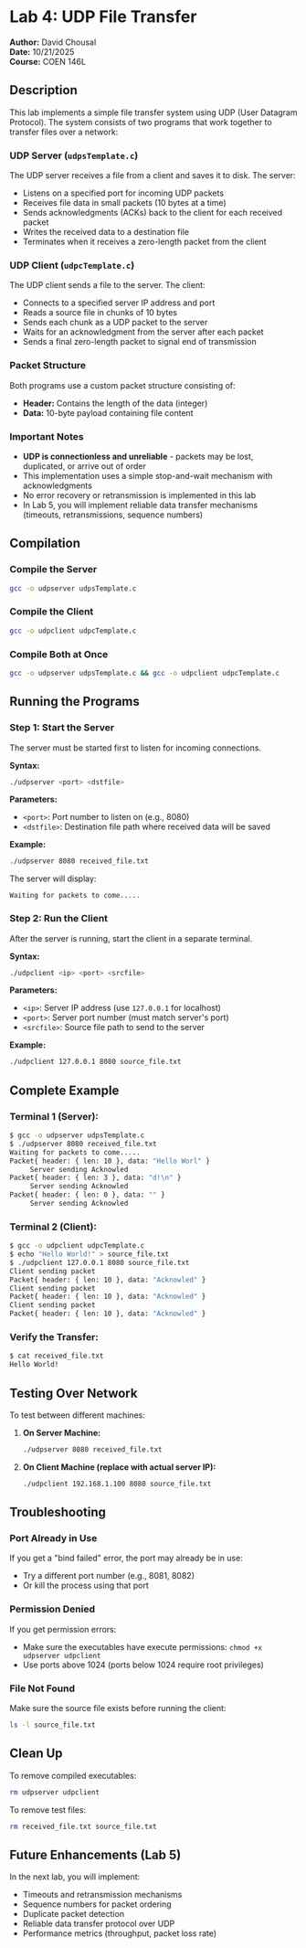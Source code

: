 # Lab 4: UDP File Transfer

**Author:** David Chousal  
**Date:** 10/21/2025  
**Course:** COEN 146L

## Description

This lab implements a simple file transfer system using UDP (User Datagram Protocol). The system consists of two programs that work together to transfer files over a network:

### UDP Server (`udpsTemplate.c`)
The UDP server receives a file from a client and saves it to disk. The server:
- Listens on a specified port for incoming UDP packets
- Receives file data in small packets (10 bytes at a time)
- Sends acknowledgments (ACKs) back to the client for each received packet
- Writes the received data to a destination file
- Terminates when it receives a zero-length packet from the client

### UDP Client (`udpcTemplate.c`)
The UDP client sends a file to the server. The client:
- Connects to a specified server IP address and port
- Reads a source file in chunks of 10 bytes
- Sends each chunk as a UDP packet to the server
- Waits for an acknowledgment from the server after each packet
- Sends a final zero-length packet to signal end of transmission

### Packet Structure
Both programs use a custom packet structure consisting of:
- **Header:** Contains the length of the data (integer)
- **Data:** 10-byte payload containing file content

### Important Notes
- **UDP is connectionless and unreliable** - packets may be lost, duplicated, or arrive out of order
- This implementation uses a simple stop-and-wait mechanism with acknowledgments
- No error recovery or retransmission is implemented in this lab
- In Lab 5, you will implement reliable data transfer mechanisms (timeouts, retransmissions, sequence numbers)

## Compilation

### Compile the Server
```bash
gcc -o udpserver udpsTemplate.c
```

### Compile the Client
```bash
gcc -o udpclient udpcTemplate.c
```

### Compile Both at Once
```bash
gcc -o udpserver udpsTemplate.c && gcc -o udpclient udpcTemplate.c
```

## Running the Programs

### Step 1: Start the Server
The server must be started first to listen for incoming connections.

**Syntax:**
```bash
./udpserver <port> <dstfile>
```

**Parameters:**
- `<port>`: Port number to listen on (e.g., 8080)
- `<dstfile>`: Destination file path where received data will be saved

**Example:**
```bash
./udpserver 8080 received_file.txt
```

The server will display:
```
Waiting for packets to come.....
```

### Step 2: Run the Client
After the server is running, start the client in a separate terminal.

**Syntax:**
```bash
./udpclient <ip> <port> <srcfile>
```

**Parameters:**
- `<ip>`: Server IP address (use `127.0.0.1` for localhost)
- `<port>`: Server port number (must match server's port)
- `<srcfile>`: Source file path to send to the server

**Example:**
```bash
./udpclient 127.0.0.1 8080 source_file.txt
```

## Complete Example

### Terminal 1 (Server):
```bash
$ gcc -o udpserver udpsTemplate.c
$ ./udpserver 8080 received_file.txt
Waiting for packets to come.....
Packet{ header: { len: 10 }, data: "Hello Worl" }
	 Server sending Acknowled 
Packet{ header: { len: 3 }, data: "d!\n" }
	 Server sending Acknowled 
Packet{ header: { len: 0 }, data: "" }
	 Server sending Acknowled 
```

### Terminal 2 (Client):
```bash
$ gcc -o udpclient udpcTemplate.c
$ echo "Hello World!" > source_file.txt
$ ./udpclient 127.0.0.1 8080 source_file.txt
Client sending packet
Packet{ header: { len: 10 }, data: "Acknowled" }
Client sending packet
Packet{ header: { len: 10 }, data: "Acknowled" }
Client sending packet
Packet{ header: { len: 10 }, data: "Acknowled" }
```

### Verify the Transfer:
```bash
$ cat received_file.txt
Hello World!
```

## Testing Over Network

To test between different machines:

1. **On Server Machine:**
   ```bash
   ./udpserver 8080 received_file.txt
   ```

2. **On Client Machine (replace with actual server IP):**
   ```bash
   ./udpclient 192.168.1.100 8080 source_file.txt
   ```

## Troubleshooting

### Port Already in Use
If you get a "bind failed" error, the port may already be in use:
- Try a different port number (e.g., 8081, 8082)
- Or kill the process using that port

### Permission Denied
If you get permission errors:
- Make sure the executables have execute permissions: `chmod +x udpserver udpclient`
- Use ports above 1024 (ports below 1024 require root privileges)

### File Not Found
Make sure the source file exists before running the client:
```bash
ls -l source_file.txt
```

## Clean Up

To remove compiled executables:
```bash
rm udpserver udpclient
```

To remove test files:
```bash
rm received_file.txt source_file.txt
```

## Future Enhancements (Lab 5)

In the next lab, you will implement:
- Timeouts and retransmission mechanisms
- Sequence numbers for packet ordering
- Duplicate packet detection
- Reliable data transfer protocol over UDP
- Performance metrics (throughput, packet loss rate)

